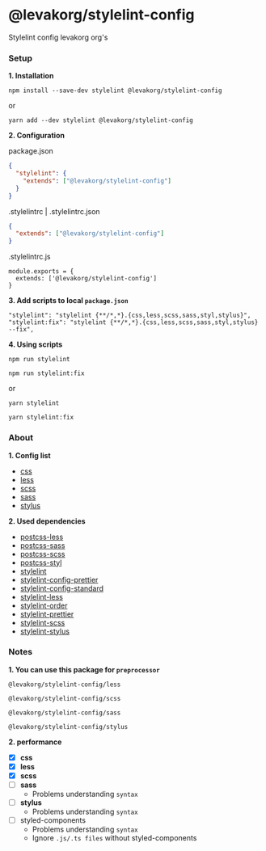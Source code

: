 # @levakorg/stylelint-config

Stylelint config levakorg org's

### Setup

**1. Installation**

```
npm install --save-dev stylelint @levakorg/stylelint-config
```

or

```
yarn add --dev stylelint @levakorg/stylelint-config
```

**2. Configuration**

package.json

```JSON
{
  "stylelint": {
    "extends": ["@levakorg/stylelint-config"]
  }
}
```

.stylelintrc | .stylelintrc.json

```JSON
{
  "extends": ["@levakorg/stylelint-config"]
}
```

.stylelintrc.js

```JS
module.exports = {
  extends: ['@levakorg/stylelint-config']
}
```

**3. Add scripts to local `package.json`**

```
"stylelint": "stylelint {**/*,*}.{css,less,scss,sass,styl,stylus}",
"stylelint:fix": "stylelint {**/*,*}.{css,less,scss,sass,styl,stylus} --fix",
```

**4. Using scripts**

```
npm run stylelint
```

```
npm run stylelint:fix
```

or

```
yarn stylelint
```

```
yarn stylelint:fix
```

### About

**1. Config list**

- [css](https://github.com/levakorg/stylelint-config/blob/master/.stylelintrc.js)
- [less](https://github.com/levakorg/stylelint-config/blob/master/less/.stylelintrc.js)
- [scss](https://github.com/levakorg/stylelint-config/blob/master/scss/.stylelintrc.js)
- [sass](https://github.com/levakorg/stylelint-config/blob/master/sass/.stylelintrc.js)
- [stylus](https://github.com/levakorg/stylelint-config/blob/master/stylus/.stylelintrc.js)

**2. Used dependencies**

- [postcss-less](https://www.npmjs.com/package/postcss-less)
- [postcss-sass](https://www.npmjs.com/package/postcss-sass)
- [postcss-scss](https://www.npmjs.com/package/postcss-scss)
- [postcss-styl](https://www.npmjs.com/package/postcss-styl)
- [stylelint](https://www.npmjs.com/package/stylelint)
- [stylelint-config-prettier](https://www.npmjs.com/package/stylelint-config-prettier)
- [stylelint-config-standard](https://www.npmjs.com/package/stylelint-config-standard)
- [stylelint-less](https://www.npmjs.com/package/stylelint-less)
- [stylelint-order](https://www.npmjs.com/package/stylelint-order)
- [stylelint-prettier](https://www.npmjs.com/package/stylelint-prettier)
- [stylelint-scss](https://www.npmjs.com/package/stylelint-scss)
- [stylelint-stylus](https://www.npmjs.com/package/stylelint-stylus)

### Notes


**1. You can use this package for `preprocessor`**

```
@levakorg/stylelint-config/less
```

```
@levakorg/stylelint-config/scss
```

```
@levakorg/stylelint-config/sass
```

```
@levakorg/stylelint-config/stylus
```

**2. performance**

- [x] **css**
- [x] **less**
- [x] **scss**
- [ ] **sass**
  - Problems understanding `syntax`
- [ ] **stylus**
  - Problems understanding `syntax`
- [ ] styled-components
  - Problems understanding `syntax`
  - Ignore `.js/.ts files` without styled-components
